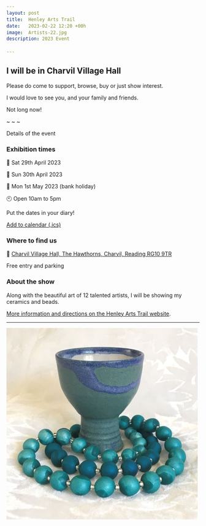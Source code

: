 ```yaml
---
layout: post
title:  Henley Arts Trail
date:   2023-02-22 12:20 +00h
image:  Artists-22.jpg
description: 2023 Event

---
```


## I will be in Charvil Village Hall

Please do come to support, browse, buy or just show interest.

I would love to see you, and your family and friends.

Not long now!

~ ~ ~

Details of the event

### Exhibition times

📆 Sat 29th April 2023  

📆 Sun 30th April 2023 

📆 Mon 1st May 2023 (bank holiday)

🕙 Open 10am to 5pm

Put the dates in your diary!

[Add to calendar (.ics)](/calendar/hats.ics)

### Where to find us

📍 [Charvil Village Hall, The Hawthorns, Charvil, Reading RG10 9TR](https://goo.gl/maps/EUwkoS1fJapzpqPHA)

Free entry and parking

### About the show

Along with the beautiful art of 12 talented artists, I will be showing my ceramics and beads.

[More information and directions on the Henley Arts Trail website](https://www.henleyartstrail.com/19-twyford-studios.html).

----

![Goblet with beads](/images/Goblet-with-Beads.jpg)
